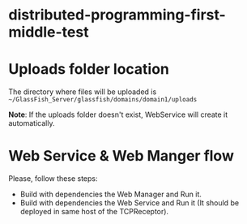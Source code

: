 # distributed-programming-first-middle-test


# Uploads folder location
The directory where files will be uploaded is `~/GlassFish_Server/glassfish/domains/domain1/uploads`

**Note**:
If the uploads folder doesn't exist, WebService will create it automatically.


# Web Service & Web Manger flow
Please, follow these steps:
  - Build with dependencies the Web Manager and Run it.
  - Build with dependencies the Web Service and Run it (It should be deployed in same host of the TCPReceptor).
